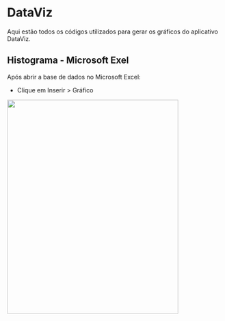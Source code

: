 # DataViz

Aqui estão todos os códigos utilizados para gerar os gráficos do aplicativo DataViz.

## Histograma - Microsoft Exel

Após abrir a base de dados no Microsoft Excel:

- Clique em Inserir > Gráfico
<img src="https://github.com/rachderossi/DataViz/assets/64082110/ce7eb30c-2871-44e2-9260-ab3c6a892302" width = "400" height ="500">

